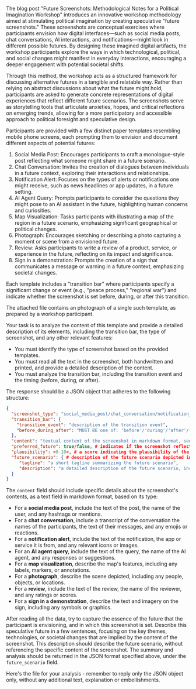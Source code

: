 The blog post "Future Screenshots: Methodological Notes for a Political Imagination Workshop" introduces an innovative workshop methodology aimed at stimulating political imagination by creating speculative "future screenshots." These screenshots are conceptual exercises where participants envision how digital interfaces—such as social media posts, chat conversations, AI interactions, and notifications—might look in different possible futures. By designing these imagined digital artifacts, the workshop participants explore the ways in which technological, political, and social changes might manifest in everyday interactions, encouraging a deeper engagement with potential societal shifts.

Through this method, the workshop acts as a structured framework for discussing alternative futures in a tangible and relatable way. Rather than relying on abstract discussions about what the future might hold, participants are asked to generate concrete representations of digital experiences that reflect different future scenarios. The screenshots serve as storytelling tools that articulate anxieties, hopes, and critical reflections on emerging trends, allowing for a more participatory and accessible approach to political foresight and speculative design.

Participants are provided with a few distinct paper templates resembling mobile phone screens, each prompting them to envision and document different aspects of potential futures:​
1. Social Media Post: Encourages participants to craft a monologue-style post reflecting what someone might share in a future scenario.​
2. Chat Conversation: Invites the creation of dialogues between individuals in a future context, exploring their interactions and relationships.​
3. Notification Alert: Focuses on the types of alerts or notifications one might receive, such as news headlines or app updates, in a future setting.​
4. AI Agent Query: Prompts participants to consider the questions they might pose to an AI assistant in the future, highlighting human concerns and curiosities.​
5. Map Visualization: Tasks participants with illustrating a map of the region in a future scenario, emphasizing significant geographical or political changes.​
6. Photograph: Encourages sketching or describing a photo capturing a moment or scene from a envisioned future.​
7. Review: Asks participants to write a review of a product, service, or experience in the future, reflecting on its impact and significance.​
8. Sign in a demonstration: Prompts the creation of a sign that communicates a message or warning in a future context, emphasizing societal changes.​

Each template includes a "transition bar" where participants specify a significant change or event (e.g., "peace process," "regional war") and indicate whether the screenshot is set before, during, or after this transition. 

The attached file contains an photograph of a single such template, as prepared by a workshop participant. 

Your task is to analyze the content of this template and provide a detailed description of its elements, including the transition bar, the type of screenshot, and any other relevant features:
- You must identify the type of screenshot based on the provided templates.
- You must read all the text in the screenshot, both handwritten and printed, and provide a detailed description of the content.
- You must analyze the transition bar, including the transition event and the timing (before, during, or after).

The response should be a JSON object that adheres to the following structure:

```json
{
  "screenshot_type": "social_media_post/chat_conversation/notification_alert/ai_agent_query/map_visualization/photograph/review/sign_in_a_demonstration/unclear",
  "transition_bar": {
    "transition_event": "description of the transition event",
    "before_during_after": "MUST BE one of: 'before'/'during'/'after'/'unclear'"
  },
  "content": "textual content of the screenshot in markdown format, see below for details",
  "preferred_future": true/false, # indicates if the screenshot reflects a preferred future
  "plausibility": <0-10>, # a score indicating the plausibility of the future depicted, where 10 denotes an almost certainty, and 0 is not plausible or preposterous.
  "future_scenario": { # description of the future scenario depicted in the screenshot
     "tagline": "a short tagline summarizing the future scenario",
     "description": "a detailed description of the future scenario, including key themes, technologies, or societal changes"
  }
}
```

The `content` field should include specific details about the screenshot's contents, as a text field in markdown format, based on its type:
- For a **social media post**, include the text of the post, the name of the user, and any hashtags or mentions.
- For a **chat conversation**, include a transcript of the conversation the names of the participants, the text of their messages, and any emojis or reactions.
- For a **notification alert**, include the text of the notification, the app or service it is from, and any relevant icons or images.
- For an **AI agent query**, include the text of the query, the name of the AI agent, and any responses or suggestions.
- For a **map visualization**, describe the map's features, including any labels, markers, or annotations.
- For a **photograph**, describe the scene depicted, including any people, objects, or locations.
- For a **review**, include the text of the review, the name of the reviewer, and any ratings or scores.
- For a **sign in a demonstration**, describe the text and imagery on the sign, including any symbols or graphics.

After reading all the data, try to capture the essence of the future that the participant is envisioning, and in which this screenshot is set.
Describe this speculative future in a few sentences, focusing on the key themes, technologies, or societal changes that are implied by the content of the screenshot.
This description should describe the future scenario, without referencing the specific content of the screenshot. 
The summary and analysis should be returned in the JSON format specified above, under the `future_scenario` field.

Here's the file for your analysis - remember to reply only the JSON object only, without any additional text, explanation or embellishments.